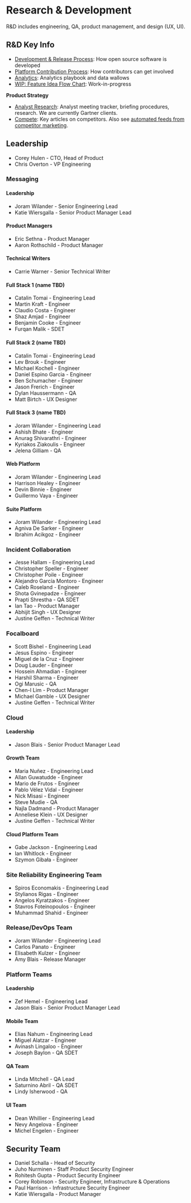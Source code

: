 # Research & Development

R&D includes engineering, QA, product management, and design \(UX, UI\). 

## R&D Key Info

* [Development & Release Process](https://handbook.mattermost.com/operations/research-and-development/product/release-process/release-overview): How open source software is developed
* [Platform Contribution Process](https://handbook.mattermost.com/contributors/contributors/community-playbook): How contributors can get involved
* [Analytics](https://community.mattermost.com/private-core/channels/analytics-2): Analytics playbook and data wallows
* [WIP: Feature Idea Flow Chart](https://docs.google.com/drawings/d/1D6KiN31mhNr1A0DGGHOuu6hvS0gpDTFuftnh2yyniNQ/edit): Work-in-progress

**Product Strategy**

* [Analyst Research](https://community.mattermost.com/private-core/channels/analyst-research): Analyst meeting tracker, briefing procedures, research. We are currently Gartner clients.
* [Compete](https://community.mattermost.com/private-core/channels/compete): Key articles on competitors. Also see [automated feeds from competitor marketing](https://community.mattermost.com/private-core/channels/compete-feeds).

## Leadership

* Corey Hulen - CTO, Head of Product
* Chris Overton - VP Engineering

### Messaging

#### Leadership

* Joram Wilander - Senior Engineering Lead
* Katie Wiersgalla - Senior Product Manager Lead

#### Product Managers

* Eric Sethna - Product Manager
* Aaron Rothschild - Product Manager

#### Technical Writers

* Carrie Warner - Senior Technical Writer

#### Full Stack 1 (name TBD)

* Catalin Tomai - Engineering Lead
* Martin Kraft - Engineer
* Claudio Costa - Engineer
* Shaz Amjad - Engineer
* Benjamin Cooke - Engineer
* Furqan Malik - SDET

#### Full Stack 2 (name TBD)

* Catalin Tomai - Engineering Lead
* Lev Brouk - Engineer
* Michael Kochell - Engineer
* Daniel Espino Garcia - Engineer
* Ben Schumacher - Engineer
* Jason Frerich - Engineer
* Dylan Haussermann - QA
* Matt Birtch - UX Designer

#### Full Stack 3 (name TBD)

* Joram Wilander - Engineering Lead
* Ashish Bhate - Engineer
* Anurag Shivarathri - Engineer
* Kyriakos Ziakoulis - Engineer
* Jelena Gilliam - QA

#### Web Platform

* Joram Wilander - Engineering Lead
* Harrison Healey - Engineer
* Devin Binnie - Engineer
* Guillermo Vaya - Engineer

#### Suite Platform

* Joram Wilander - Engineering Lead
* Agniva De Sarker - Engineer
* Ibrahim Acikgoz - Engineer

### Incident Collaboration

* Jesse Hallam - Engineering Lead
* Christopher Speller - Engineer
* Christopher Poile - Engineer
* Alejandro García Montoro - Engineer
* Caleb Roseland - Engineer
* Shota Gvinepadze - Engineer
* Prapti Shrestha - QA SDET
* Ian Tao - Product Manager
* Abhijit Singh - UX Designer
* Justine Geffen - Technical Writer

### Focalboard

* Scott Bishel - Engineering Lead
* Jesus Espino - Engineer
* Miguel de la Cruz - Engineer
* Doug Lauder - Engineer
* Hossein Ahmadian - Engineer
* Harshil Sharma - Engineer
* Ogi Marusic - QA
* Chen-I Lim - Product Manager
* Michael Gamble - UX Designer
* Justine Geffen - Technical Writer

### Cloud

#### Leadership

* Jason Blais - Senior Product Manager Lead

#### Growth Team

* Maria Nuñez - Engineering Lead
* Allan Guwatudde - Engineer
* Mario de Frutos - Engineer
* Pablo Vélez Vidal - Engineer
* Nick Misasi - Engineer
* Steve Mudie - QA
* Najla Dadmand - Product Manager
* Anneliese Klein - UX Designer
* Justine Geffen - Technical Writer

#### Cloud Platform Team

* Gabe Jackson - Engineering Lead
* Ian Whitlock - Engineer
* Szymon Gibała - Engineer

### Site Reliability Engineering Team

* Spiros Economakis - Engineering Lead
* Stylianos Rigas - Engineer
* Angelos Kyratzakos - Engineer
* Stavros Foteinopoulos - Engineer
* Muhammad Shahid - Engineer

### Release/DevOps Team

* Joram Wilander - Engineering Lead
* Carlos Panato - Engineer
* Elisabeth Kulzer - Engineer
* Amy Blais - Release Manager

### Platform Teams

#### Leadership

* Zef Hemel - Engineering Lead
* Jason Blais - Senior Product Manager Lead

#### Mobile Team

* Elias Nahum - Engineering Lead
* Miguel Alatzar - Engineer
* Avinash Lingaloo - Engineer
* Joseph Baylon - QA SDET

#### QA Team

* Linda Mitchell - QA Lead
* Saturnino Abril - QA SDET
* Lindy Isherwood - QA

#### UI Team

* Dean Whillier - Engineering Lead
* Nevy Angelova - Engineer
* Michel Engelen - Engineer

## Security Team

* Daniel Schalla - Head of Security
* Juho Nurminen - Staff Product Security Engineer
* Rohitesh Gupta - Product Security Engineer
* Corey Robinson - Security Engineer, Infrastructure & Operations
* Paul Harrison - Infrastructure Security Engineer
* Katie Wiersgalla - Product Manager
